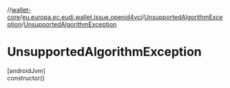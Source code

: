 //[wallet-core](../../../index.md)/[eu.europa.ec.eudi.wallet.issue.openid4vci](../index.md)/[UnsupportedAlgorithmException](index.md)/[UnsupportedAlgorithmException](-unsupported-algorithm-exception.md)

# UnsupportedAlgorithmException

[androidJvm]\
constructor()
